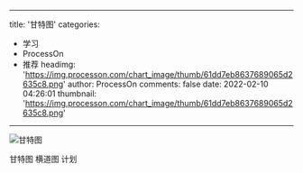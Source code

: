 
---
title: '甘特图'
categories: 
 - 学习
 - ProcessOn
 - 推荐
headimg: 'https://img.processon.com/chart_image/thumb/61dd7eb8637689065d2635c8.png'
author: ProcessOn
comments: false
date: 2022-02-10 04:26:01
thumbnail: 'https://img.processon.com/chart_image/thumb/61dd7eb8637689065d2635c8.png'
---

<div>   
<img class="thumb" alt="甘特图" src="https://img.processon.com/chart_image/thumb/61dd7eb8637689065d2635c8.png" referrerpolicy="no-referrer">
<p>甘特图 横道图 计划</p>  
</div>
            